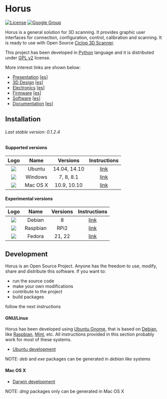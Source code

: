 # Horus

[![License](http://img.shields.io/:license-gpl-blue.svg?style=flat)](http://opensource.org/licenses/GPL-2.0) [![Google Group](https://img.shields.io/badge/-Google%20Group-lightgrey.svg)](https://groups.google.com/forum/?hl=en#!forum/ciclop-3d-scanner)

Horus is a general solution for 3D scanning. It provides graphic user interfaces for connection, configuration, control, calibration and scanning. It is ready to use with Open Source [Ciclop 3D Scanner](https://github.com/bqlabs/ciclop).

This project has been developed in [Python](https://www.python.org/) language and it is distributed under [GPL v2](https://www.gnu.org/licenses/gpl-2.0.html) license.

More interest links are shown below:

* [Presentation](http://diwo.bq.com/en/presentacion-ciclop-horus/) [[es](http://diwo.bq.com/presentacion-ciclop-horus/)]
* [3D Design](http://diwo.bq.com/en/ciclop-released/) [[es](http://diwo.bq.com/ciclop-released/)]
* [Electronics](http://diwo.bq.com/en/zum-scan-released/) [[es](http://diwo.bq.com/zum-scan-released/)]
* [Firmware](http://diwo.bq.com/en/horus-fw-released/) [[es](http://diwo.bq.com/horus-fw-released/)]
* [Software](http://diwo.bq.com/en/horus-released/) [[es](http://diwo.bq.com/horus-released/)]
* [Documentation](http://diwo.bq.com/en/documentation-ciclop-and-horus/) [[es](http://diwo.bq.com/documentation-ciclop-and-horus/)]


## Installation

###### Last stable version: 0.1.2.4

#### Supported versions

| Logo              | Name     | Versions     | Instructions                        |
|:-----------------:|:--------:|:------------:|:-----------------------------------:|
| ![][ubuntu-logo]  | Ubuntu   | 14.04, 14.10 | [link](doc/installation/ubuntu.md)  |
| ![][windows-logo] | Windows  | 7, 8, 8.1    | [link](doc/installation/windows.md) |
| ![][macosx-logo]  | Mac OS X | 10.9, 10.10  | [link](doc/installation/macosx.md)  |

#### Experimental versions

| Logo               | Name      | Versions | Instructions                         |
|:------------------:|:---------:|:--------:|:------------------------------------:|
| ![][debian-logo]   | Debian    | 8        | [link](doc/installation/debian.md)   |
| ![][raspbian-logo] | Raspbian  | RPi2     | [link](doc/installation/raspbian.md) |
| ![][fedora-logo]   | Fedora    | 21, 22   | [link](doc/installation/fedora.md)   |


## Development

Horus is an Open Source Project. Anyone has the freedom to use, modify, share and distribute this software. If you want to:
* run the source code
* make your own modifications
* contribute to the project
* build packages

follow the next instructions

#### GNU/Linux

Horus has been developed using [Ubuntu Gnome](http://ubuntugnome.org/), that is based on [Debian](https://www.debian.org/), like [Raspbian](https://www.raspbian.org/), [Mint](http://linuxmint.com/), etc. All instructions provided in this section probably work for most of these systems.

* [Ubuntu development](doc/development/ubuntu.md)

NOTE: *deb* and *exe* packages can be generated in *debian like* systems

#### Mac OS X

* [Darwin development](doc/development/darwin.md)

NOTE: *dmg* packages only can be generated in Mac OS X


[ubuntu-logo]: doc/images/ubuntu.png
[windows-logo]: doc/images/windows.png
[macosx-logo]: doc/images/macosx.png
[debian-logo]: doc/images/debian.png
[raspbian-logo]: doc/images/raspbian.png
[fedora-logo]: doc/images/fedora.png
